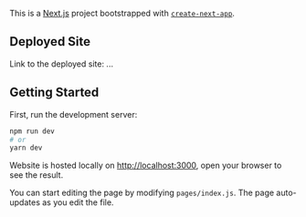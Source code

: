 This is a [Next.js](https://nextjs.org/) project bootstrapped with [`create-next-app`](https://github.com/zeit/next.js/tree/canary/packages/create-next-app).

## Deployed Site

Link to the deployed site: ...



## Getting Started

First, run the development server:

```bash
npm run dev
# or
yarn dev
```

Website is hosted locally on [http://localhost:3000](http://localhost:3000), open your browser to see the result.

You can start editing the page by modifying `pages/index.js`. The page auto-updates as you edit the file.
